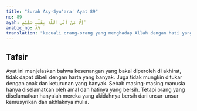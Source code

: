 ```yaml
---
title: "Surah Asy-Syu'ara' Ayat 89"
no: 89
ayah: اِلَّا مَنْ اَتَى اللّٰهَ بِقَلْبٍ سَلِيْمٍ ۗ 
arabic_no: ٨٩
translation: "kecuali orang-orang yang menghadap Allah dengan hati yang bersih,"
---
```


## Tafsir

Ayat ini menjelaskan bahwa kesenangan yang bakal diperoleh di akhirat, tidak dapat dibeli dengan harta yang banyak. Juga tidak mungkin ditukar dengan anak dan keturunan yang banyak. Sebab masing-masing manusia hanya diselamatkan oleh amal dan hatinya yang bersih. Tetapi orang yang diselamatkan hanyalah mereka yang akidahnya bersih dari unsur-unsur kemusyrikan dan akhlaknya mulia.